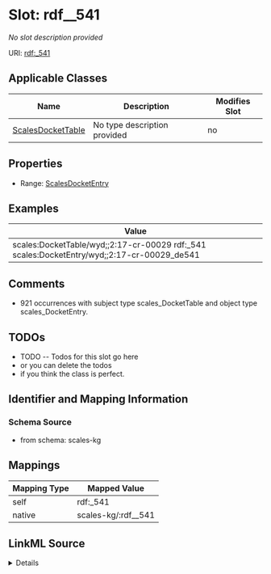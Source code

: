 

# Slot: rdf__541


_No slot description provided_





URI: [rdf:_541](http://www.w3.org/1999/02/22-rdf-syntax-ns#_541)



<!-- no inheritance hierarchy -->





## Applicable Classes

| Name | Description | Modifies Slot |
| --- | --- | --- |
| [ScalesDocketTable](../classes/ScalesDocketTable.md) | No type description provided |  no  |







## Properties

* Range: [ScalesDocketEntry](../classes/ScalesDocketEntry.md)






## Examples

| Value |
| --- |
| scales:DocketTable/wyd;;2:17-cr-00029 rdf:_541 scales:DocketEntry/wyd;;2:17-cr-00029_de541 |

## Comments

* 921 occurrences with subject type scales_DocketTable and object type scales_DocketEntry.

## TODOs

* TODO -- Todos for this slot go here
* or you can delete the todos
* if you think the class is perfect.

## Identifier and Mapping Information







### Schema Source


* from schema: scales-kg




## Mappings

| Mapping Type | Mapped Value |
| ---  | ---  |
| self | rdf:_541 |
| native | scales-kg/:rdf__541 |




## LinkML Source

<details>
```yaml
name: rdf__541
description: No slot description provided
todos:
- TODO -- Todos for this slot go here
- or you can delete the todos
- if you think the class is perfect.
comments:
- 921 occurrences with subject type scales_DocketTable and object type scales_DocketEntry.
examples:
- value: scales:DocketTable/wyd;;2:17-cr-00029 rdf:_541 scales:DocketEntry/wyd;;2:17-cr-00029_de541
from_schema: scales-kg
rank: 1000
slot_uri: rdf:_541
alias: rdf__541
domain_of:
- scales_DocketTable
range: scales_DocketEntry

```
</details>